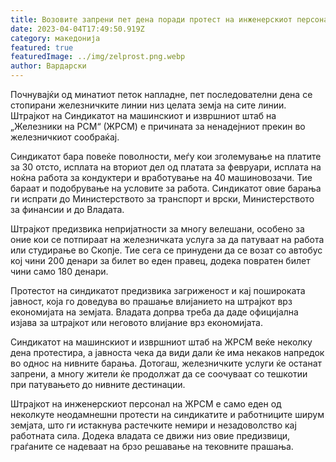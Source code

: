 ```yaml
---
title: Возовите запрени пет дена поради протест на инженерскиот персонал на ЖРСМ
date: 2023-04-04T17:49:50.919Z
category: македонија
featured: true
featuredImage: ../img/zelprost.png.webp
author: Вардарски
---
```


Почнувајќи од минатиот петок напладне, пет последователни дена се стопирани железничките линии низ целата земја на сите линии. Штрајкот на Синдикатот на машинскиот и извршниот штаб на „Железники на РСМ“ (ЖРСМ) е причината за ненадејниот прекин во железничкиот сообраќај.

Синдикатот бара повеќе поволности, меѓу кои зголемување на платите за 30 отсто, исплата на вториот дел од платата за февруари, исплата на ноќна работа за кондуктери и вработување на 40 машиновозачи. Тие бараат и подобрување на условите за работа. Синдикатот овие барања ги испрати до Министерството за транспорт и врски, Министерството за финансии и до Владата.

Штрајкот предизвика непријатности за многу велешани, особено за оние кои се потпираат на железничката услуга за да патуваат на работа или студирање во Скопје. Тие сега се принудени да се возат со автобус кој чини 200 денари за билет во еден правец, додека повратен билет чини само 180 денари.

Протестот на синдикатот предизвика загриженост и кај пошироката јавност, која го доведува во прашање влијанието на штрајкот врз економијата на земјата. Владата допрва треба да даде официјална изјава за штрајкот или неговото влијание врз економијата.

Синдикатот на машинскиот и извршниот штаб на ЖРСМ веќе неколку дена протестира, а јавноста чека да види дали ќе има некаков напредок во однос на нивните барања. Дотогаш, железничките услуги ќе останат запрени, а многу жители ќе продолжат да се соочуваат со тешкотии при патувањето до нивните дестинации.

Штрајкот на инженерскиот персонал на ЖРСМ е само еден од неколкуте неодамнешни протести на синдикатите и работниците ширум земјата, што ги истакнува растечките немири и незадоволство кај работната сила. Додека владата се движи низ овие предизвици, граѓаните се надеваат на брзо решавање на тековните прашања.
